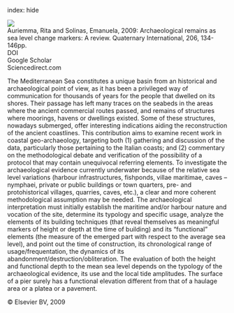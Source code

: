 index: hide

<div class="Citation">
    <div class="Citation-thumb CitationThumb-linked"  data-href="https://doi.org/10.1016/j.quaint.2008.11.012">
      <img src="https://static.claimspace.cloud/climate-study-static/refs/thumbs/5/Auriemma_and_Solinas_2009-thumb.png" />
    </div>

  <div class="Citation-body">
    <div class="Citation-text">Auriemma, Rita and Solinas, Emanuela, 2009: Archaeological remains as sea level change markers: A review. <span class="Article-journal">Quaternary International, </span><span class="Article-volume">206, </span>134-146pp.</div>
    <div class="Citation-links">
      <div class="CitationLink" data-href="https://doi.org/10.1016/j.quaint.2008.11.012">
        <div class="CitationLink-icon CitationLink-Doi"></div>
        <div class="CitationLink-text">DOI</div>
      </div>
      <div class="CitationLink" data-href="https://scholar.google.com/scholar?q=10.1016/j.quaint.2008.11.012">
        <div class="CitationLink-icon CitationLink-Scholar"></div>
        <div class="CitationLink-text">Google Scholar</div>
      </div>
      <div class="CitationLink" data-href="http://www.sciencedirect.com/science/article/pii/S1040618208003376">
        <div class="CitationLink-icon CitationLink-Publisher"></div>
        <div class="CitationLink-text">Sciencedirect.com</div>
      </div>
    </div>
  </div>
</div>

The Mediterranean Sea constitutes a unique basin from an historical and archaeological point of view, as it has been a privileged way of communication for thousands of years for the people that dwelled on its shores. Their passage has left many traces on the seabeds in the areas where the ancient commercial routes passed, and remains of structures where moorings, havens or dwellings existed. Some of these structures, nowadays submerged, offer interesting indications aiding the reconstruction of the ancient coastlines. This contribution aims to examine recent work in coastal geo-archaeology, targeting both (1) gathering and discussion of the data, particularly those pertaining to the Italian coasts; and (2) commentary on the methodological debate and verification of the possibility of a protocol that may contain unequivocal referring elements.                   To investigate the archaeological evidence currently underwater because of the relative sea level variations (harbour infrastructures, fishponds, villae maritimae, caves – nymphaei, private or public buildings or town quarters, pre- and protohistorical villages, quarries, caves, etc.), a clear and more coherent methodological assumption may be needed. The archaeological interpretation must initially establish the maritime and/or harbour nature and vocation of the site, determine its typology and specific usage, analyze the elements of its building techniques (that reveal themselves as meaningful markers of height or depth at the time of building) and its “functional” elements (the measure of the emerged part with respect to the average sea level), and point out the time of construction, its chronological range of usage/frequentation, the dynamics of its abandonment/destruction/obliteration.                   The evaluation of both the height and functional depth to the mean sea level depends on the typology of the archaeological evidence, its use and the local tide amplitudes. The surface of a pier surely has a functional elevation different from that of a haulage area or a platea or a pavement.

<div class="Citation-copy">
&copy; Elsevier BV, 2009
</div>